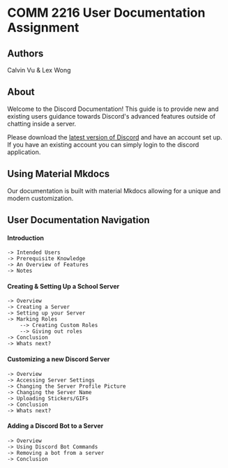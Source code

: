 # COMM 2216 User Documentation Assignment

## Authors

Calvin Vu & Lex Wong

## About

Welcome to the Discord Documentation! This guide is to provide new and existing users guidance towards Discord's advanced features outside of chatting inside a server.

Please download the [latest version of Discord](https://discord.com/download) and have an account set up. If you have an existing account you can simply login to the discord application.

## Using Material Mkdocs

Our documentation is built with material Mkdocs allowing for a unique and modern customization.


## User Documentation Navigation

#### Introduction

    -> Intended Users
    -> Prerequisite Knowledge
    -> An Overview of Features
    -> Notes

#### Creating & Setting Up a School Server

    -> Overview
    -> Creating a Server
    -> Setting up your Server
    -> Marking Roles
        --> Creating Custom Roles
        --> Giving out roles
    -> Conclusion
    -> Whats next?

#### Customizing a new Discord Server

    -> Overview
    -> Accessing Server Settings
    -> Changing the Server Profile Picture
    -> Changing the Server Name
    -> Uploading Stickers/GIFs
    -> Conclusion
    -> Whats next?

#### Adding a Discord Bot to a Server

    -> Overview
    -> Using Discord Bot Commands
    -> Removing a bot from a server
    -> Conclusion
